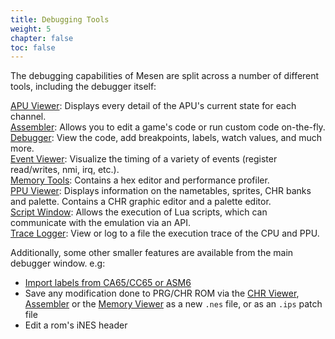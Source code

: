 ```yaml
---
title: Debugging Tools
weight: 5
chapter: false
toc: false
---
```


The debugging capabilities of Mesen are split across a number of different tools, including the debugger itself:

[APU Viewer](/debugging/apuviewer.html): Displays every detail of the APU's current state for each channel.  
[Assembler](/debugging/assembler.html): Allows you to edit a game's code or run custom code on-the-fly.  
[Debugger](/debugging/debugger.html): View the code, add breakpoints, labels, watch values, and much more.   
[Event Viewer](/debugging/eventviewer.html): Visualize the timing of a variety of events (register read/writes, nmi, irq, etc.).  
[Memory Tools](/debugging/memorytools.html): Contains a hex editor and performance profiler.      
[PPU Viewer](/debugging/ppuviewer.html):  Displays information on the nametables, sprites, CHR banks and palette. Contains a CHR graphic editor and a palette editor.    
[Script Window](/debugging/scriptwindow.html):  Allows the execution of Lua scripts, which can communicate with the emulation via an API.   
[Trace Logger](/debugging/tracelogger.html):  View or log to a file the execution trace of the CPU and PPU.

Additionally, some other smaller features are available from the main debugger window.  e.g:

-  [Import labels from CA65/CC65 or ASM6](/debugging/debuggerintegration.html)  
-  Save any modification done to PRG/CHR ROM via the [CHR Viewer](/debugging/ppuviewer.html#chr-viewer), [Assembler](/debugging/assembler.html) or the [Memory Viewer](/debugging/memorytools.html#memory-viewer) as a new `.nes` file, or as an `.ips` patch file
-  Edit a rom's iNES header